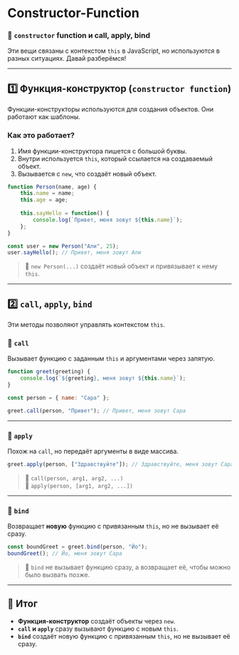 # Constructor-Function
### 📌 **`constructor` function и call, apply, bind**  

Эти вещи связаны с контекстом `this` в JavaScript, но используются в разных ситуациях. Давай разберёмся!  

---

## **1️⃣ Функция-конструктор (`constructor function`)**
Функции-конструкторы используются для создания объектов. Они работают как шаблоны.

### **Как это работает?**
1. Имя функции-конструктора пишется с большой буквы.
2. Внутри используется `this`, который ссылается на создаваемый объект.
3. Вызывается с `new`, что создаёт новый объект.

```js
function Person(name, age) {
    this.name = name;
    this.age = age;
    
    this.sayHello = function() {
        console.log(`Привет, меня зовут ${this.name}`);
    };
}

const user = new Person("Али", 25);
user.sayHello(); // Привет, меня зовут Али
```

> 🔹 `new Person(...)` создаёт новый объект и привязывает к нему `this`.

---

## **2️⃣ `call`, `apply`, `bind`**  
Эти методы позволяют управлять контекстом `this`.

### **📌 `call`**  
Вызывает функцию с заданным `this` и аргументами через запятую.  

```js
function greet(greeting) {
    console.log(`${greeting}, меня зовут ${this.name}`);
}

const person = { name: "Сара" };

greet.call(person, "Привет"); // Привет, меня зовут Сара
```

---

### **📌 `apply`**  
Похож на `call`, но передаёт аргументы в виде массива.  

```js
greet.apply(person, ["Здравствуйте"]); // Здравствуйте, меня зовут Сара
```

> 🔹 `call(person, arg1, arg2, ...)`  
> 🔹 `apply(person, [arg1, arg2, ...])`

---

### **📌 `bind`**  
Возвращает **новую** функцию с привязанным `this`, но не вызывает её сразу.

```js
const boundGreet = greet.bind(person, "Йо");
boundGreet(); // Йо, меня зовут Сара
```

> 🔹 `bind` не вызывает функцию сразу, а возвращает её, чтобы можно было вызвать позже.

---

## **🚀 Итог**
- **Функция-конструктор** создаёт объекты через `new`.
- **`call` и `apply`** сразу вызывают функцию с новым `this`.
- **`bind`** создаёт новую функцию с привязанным `this`, но не вызывает её сразу.

